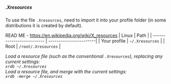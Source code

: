 
##### .Xresources
To use the file `.Xresources`, need to import it into your profile folder (in some distributions it is created by default).<br>

READ ME - https://en.wikipedia.org/wiki/X_resources
| Linux                     | Path                   |
| ------------------------- | -----------------------|
| Your profile              | `~/.Xresources`        |
| Root                      | `/root/.Xresources`    |


_Load a resource file (such as the conventional `.Xresources`), replacing any current settings:<br>_
_`xrdb ~/.Xresources`<br>_
_Load a resource file, and merge with the current settings:<br>_
_`xrdb -merge ~/.Xresources`_